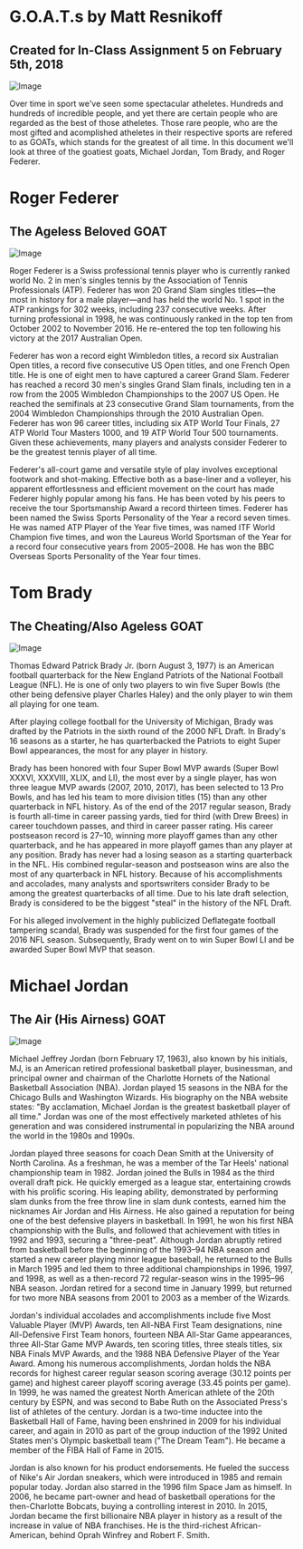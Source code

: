 G.O.A.T.s by Matt Resnikoff 
=======
## Created for In-Class Assignment 5 on February 5th, 2018

![Image](media/440px-Hausziege_04.jpg)

Over time in sport we've seen some spectacular atheletes. Hundreds and hundreds of incredible people, and yet there are certain people who are regarded as the best of those atheletes. Those rare people, who are the most gifted and acomplished atheletes in their respective sports are refered to as GOATs, which stands for the greatest of all time. In this document we'll look at three of the goatiest goats, Michael Jordan, Tom Brady, and Roger Federer.


Roger Federer
=======
## The Ageless Beloved GOAT

![Image](media/440px-Amazing_Roger_Federer.jpg)

Roger Federer is a Swiss professional tennis player who is currently ranked world No. 2 in men's singles tennis by the Association of Tennis Professionals (ATP). Federer has won 20 Grand Slam singles titles—the most in history for a male player—and has held the world No. 1 spot in the ATP rankings for 302 weeks, including 237 consecutive weeks. After turning professional in 1998, he was continuously ranked in the top ten from October 2002 to November 2016. He re-entered the top ten following his victory at the 2017 Australian Open.

Federer has won a record eight Wimbledon titles, a record six Australian Open titles, a record five consecutive US Open titles, and one French Open title. He is one of eight men to have captured a career Grand Slam. Federer has reached a record 30 men's singles Grand Slam finals, including ten in a row from the 2005 Wimbledon Championships to the 2007 US Open. He reached the semifinals at 23 consecutive Grand Slam tournaments, from the 2004 Wimbledon Championships through the 2010 Australian Open. Federer has won 96 career titles, including six ATP World Tour Finals, 27 ATP World Tour Masters 1000, and 19 ATP World Tour 500 tournaments. Given these achievements, many players and analysts consider Federer to be the greatest tennis player of all time.

Federer's all-court game and versatile style of play involves exceptional footwork and shot-making. Effective both as a base-liner and a volleyer, his apparent effortlessness and efficient movement on the court has made Federer highly popular among his fans. He has been voted by his peers to receive the tour Sportsmanship Award a record thirteen times. Federer has been named the Swiss Sports Personality of the Year a record seven times. He was named ATP Player of the Year five times, was named ITF World Champion five times, and won the Laureus World Sportsman of the Year for a record four consecutive years from 2005–2008. He has won the BBC Overseas Sports Personality of the Year four times.

Tom Brady
=======
## The Cheating/Also Ageless GOAT

![Image](media/440px-Patriots_on_offense_at_Super_Bowl_XXXIX_1.jpg)

Thomas Edward Patrick Brady Jr. (born August 3, 1977) is an American football quarterback for the New England Patriots of the National Football League (NFL). He is one of only two players to win five Super Bowls (the other being defensive player Charles Haley) and the only player to win them all playing for one team.

After playing college football for the University of Michigan, Brady was drafted by the Patriots in the sixth round of the 2000 NFL Draft. In Brady's 16 seasons as a starter, he has quarterbacked the Patriots to eight Super Bowl appearances, the most for any player in history.

Brady has been honored with four Super Bowl MVP awards (Super Bowl XXXVI, XXXVIII, XLIX, and LI), the most ever by a single player, has won three league MVP awards (2007, 2010, 2017), has been selected to 13 Pro Bowls, and has led his team to more division titles (15) than any other quarterback in NFL history. As of the end of the 2017 regular season, Brady is fourth all-time in career passing yards, tied for third (with Drew Brees) in career touchdown passes, and third in career passer rating. His career postseason record is 27–10, winning more playoff games than any other quarterback, and he has appeared in more playoff games than any player at any position. Brady has never had a losing season as a starting quarterback in the NFL. His combined regular-season and postseason wins are also the most of any quarterback in NFL history. Because of his accomplishments and accolades, many analysts and sportswriters consider Brady to be among the greatest quarterbacks of all time. Due to his late draft selection, Brady is considered to be the biggest "steal" in the history of the NFL Draft.

For his alleged involvement in the highly publicized Deflategate football tampering scandal, Brady was suspended for the first four games of the 2016 NFL season. Subsequently, Brady went on to win Super Bowl LI and be awarded Super Bowl MVP that season.

Michael Jordan
=======
## The Air (His Airness) GOAT

![Image](media/Phil_Jackson_Lipofsky.jpg)

Michael Jeffrey Jordan (born February 17, 1963), also known by his initials, MJ, is an American retired professional basketball player, businessman, and principal owner and chairman of the Charlotte Hornets of the National Basketball Association (NBA). Jordan played 15 seasons in the NBA for the Chicago Bulls and Washington Wizards. His biography on the NBA website states: "By acclamation, Michael Jordan is the greatest basketball player of all time." Jordan was one of the most effectively marketed athletes of his generation and was considered instrumental in popularizing the NBA around the world in the 1980s and 1990s.

Jordan played three seasons for coach Dean Smith at the University of North Carolina. As a freshman, he was a member of the Tar Heels' national championship team in 1982. Jordan joined the Bulls in 1984 as the third overall draft pick. He quickly emerged as a league star, entertaining crowds with his prolific scoring. His leaping ability, demonstrated by performing slam dunks from the free throw line in slam dunk contests, earned him the nicknames Air Jordan and His Airness. He also gained a reputation for being one of the best defensive players in basketball. In 1991, he won his first NBA championship with the Bulls, and followed that achievement with titles in 1992 and 1993, securing a "three-peat". Although Jordan abruptly retired from basketball before the beginning of the 1993–94 NBA season and started a new career playing minor league baseball, he returned to the Bulls in March 1995 and led them to three additional championships in 1996, 1997, and 1998, as well as a then-record 72 regular-season wins in the 1995–96 NBA season. Jordan retired for a second time in January 1999, but returned for two more NBA seasons from 2001 to 2003 as a member of the Wizards.

Jordan's individual accolades and accomplishments include five Most Valuable Player (MVP) Awards, ten All-NBA First Team designations, nine All-Defensive First Team honors, fourteen NBA All-Star Game appearances, three All-Star Game MVP Awards, ten scoring titles, three steals titles, six NBA Finals MVP Awards, and the 1988 NBA Defensive Player of the Year Award. Among his numerous accomplishments, Jordan holds the NBA records for highest career regular season scoring average (30.12 points per game) and highest career playoff scoring average (33.45 points per game). In 1999, he was named the greatest North American athlete of the 20th century by ESPN, and was second to Babe Ruth on the Associated Press's list of athletes of the century. Jordan is a two-time inductee into the Basketball Hall of Fame, having been enshrined in 2009 for his individual career, and again in 2010 as part of the group induction of the 1992 United States men's Olympic basketball team ("The Dream Team"). He became a member of the FIBA Hall of Fame in 2015.

Jordan is also known for his product endorsements. He fueled the success of Nike's Air Jordan sneakers, which were introduced in 1985 and remain popular today. Jordan also starred in the 1996 film Space Jam as himself. In 2006, he became part-owner and head of basketball operations for the then-Charlotte Bobcats, buying a controlling interest in 2010. In 2015, Jordan became the first billionaire NBA player in history as a result of the increase in value of NBA franchises. He is the third-richest African-American, behind Oprah Winfrey and Robert F. Smith.
